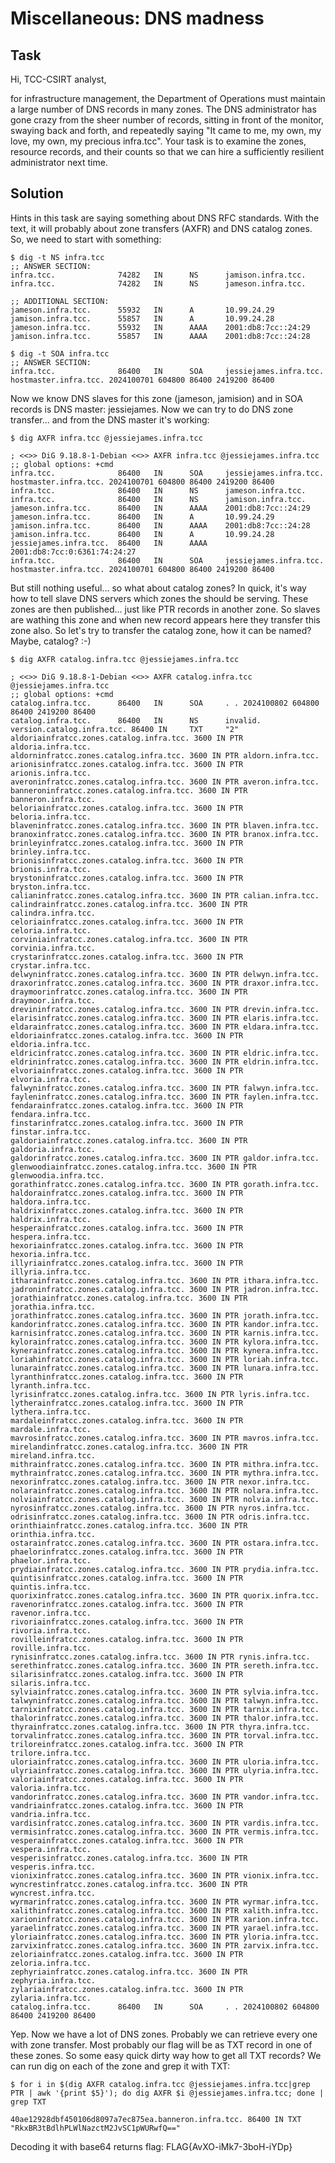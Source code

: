 Miscellaneous: DNS madness
======================================

## Task
Hi, TCC-CSIRT analyst,

for infrastructure management, the Department of Operations must maintain a large number of DNS records in many zones. The DNS administrator has gone crazy from the sheer number of records, sitting in front of the monitor, swaying back and forth, and repeatedly saying "It came to me, my own, my love, my own, my precious infra.tcc". Your task is to examine the zones, resource records, and their counts so that we can hire a sufficiently resilient administrator next time.

## Solution

Hints in this task are saying something about DNS RFC standards. With the text, it will probably about zone transfers (AXFR) and DNS catalog zones. So, we need to start with something:

```
$ dig -t NS infra.tcc  
;; ANSWER SECTION:
infra.tcc.              74282   IN      NS      jamison.infra.tcc.
infra.tcc.              74282   IN      NS      jameson.infra.tcc.

;; ADDITIONAL SECTION:
jameson.infra.tcc.      55932   IN      A       10.99.24.29
jamison.infra.tcc.      55857   IN      A       10.99.24.28
jameson.infra.tcc.      55932   IN      AAAA    2001:db8:7cc::24:29
jamison.infra.tcc.      55857   IN      AAAA    2001:db8:7cc::24:28
```

```
$ dig -t SOA infra.tcc                                     
;; ANSWER SECTION:
infra.tcc.              86400   IN      SOA     jessiejames.infra.tcc. hostmaster.infra.tcc. 2024100701 604800 86400 2419200 86400
```

Now we know DNS slaves for this zone (jameson, jamision) and in SOA records is DNS master: jessiejames. Now we can try to do DNS zone transfer... and from the DNS master it's working:

```
$ dig AXFR infra.tcc @jessiejames.infra.tcc

; <<>> DiG 9.18.8-1-Debian <<>> AXFR infra.tcc @jessiejames.infra.tcc
;; global options: +cmd
infra.tcc.              86400   IN      SOA     jessiejames.infra.tcc. hostmaster.infra.tcc. 2024100701 604800 86400 2419200 86400
infra.tcc.              86400   IN      NS      jameson.infra.tcc.
infra.tcc.              86400   IN      NS      jamison.infra.tcc.
jameson.infra.tcc.      86400   IN      AAAA    2001:db8:7cc::24:29
jameson.infra.tcc.      86400   IN      A       10.99.24.29
jamison.infra.tcc.      86400   IN      AAAA    2001:db8:7cc::24:28
jamison.infra.tcc.      86400   IN      A       10.99.24.28
jessiejames.infra.tcc.  86400   IN      AAAA    2001:db8:7cc:0:6361:74:24:27
infra.tcc.              86400   IN      SOA     jessiejames.infra.tcc. hostmaster.infra.tcc. 2024100701 604800 86400 2419200 86400
```

But still nothing useful... so what about catalog zones? In quick, it's way how to tell slave DNS servers which zones the should be serving. These zones are then published... just like PTR records in another zone. So slaves are wathing this zone and when new record appears here they transfer this zone also. So let's try to transfer the catalog zone, how it can be named? Maybe, catalog? :-)

```
$ dig AXFR catalog.infra.tcc @jessiejames.infra.tcc

; <<>> DiG 9.18.8-1-Debian <<>> AXFR catalog.infra.tcc @jessiejames.infra.tcc
;; global options: +cmd
catalog.infra.tcc.      86400   IN      SOA     . . 2024100802 604800 86400 2419200 86400
catalog.infra.tcc.      86400   IN      NS      invalid.
version.catalog.infra.tcc. 86400 IN     TXT     "2"
aldoriainfratcc.zones.catalog.infra.tcc. 3600 IN PTR aldoria.infra.tcc.
aldorninfratcc.zones.catalog.infra.tcc. 3600 IN PTR aldorn.infra.tcc.
arionisinfratcc.zones.catalog.infra.tcc. 3600 IN PTR arionis.infra.tcc.
averoninfratcc.zones.catalog.infra.tcc. 3600 IN PTR averon.infra.tcc.
banneroninfratcc.zones.catalog.infra.tcc. 3600 IN PTR banneron.infra.tcc.
beloriainfratcc.zones.catalog.infra.tcc. 3600 IN PTR beloria.infra.tcc.
blaveninfratcc.zones.catalog.infra.tcc. 3600 IN PTR blaven.infra.tcc.
branoxinfratcc.zones.catalog.infra.tcc. 3600 IN PTR branox.infra.tcc.
brinleyinfratcc.zones.catalog.infra.tcc. 3600 IN PTR brinley.infra.tcc.
brionisinfratcc.zones.catalog.infra.tcc. 3600 IN PTR brionis.infra.tcc.
brystoninfratcc.zones.catalog.infra.tcc. 3600 IN PTR bryston.infra.tcc.
calianinfratcc.zones.catalog.infra.tcc. 3600 IN PTR calian.infra.tcc.
calindrainfratcc.zones.catalog.infra.tcc. 3600 IN PTR calindra.infra.tcc.
celoriainfratcc.zones.catalog.infra.tcc. 3600 IN PTR celoria.infra.tcc.
corviniainfratcc.zones.catalog.infra.tcc. 3600 IN PTR corvinia.infra.tcc.
crystarinfratcc.zones.catalog.infra.tcc. 3600 IN PTR crystar.infra.tcc.
delwyninfratcc.zones.catalog.infra.tcc. 3600 IN PTR delwyn.infra.tcc.
draxorinfratcc.zones.catalog.infra.tcc. 3600 IN PTR draxor.infra.tcc.
draymoorinfratcc.zones.catalog.infra.tcc. 3600 IN PTR draymoor.infra.tcc.
drevininfratcc.zones.catalog.infra.tcc. 3600 IN PTR drevin.infra.tcc.
elarisinfratcc.zones.catalog.infra.tcc. 3600 IN PTR elaris.infra.tcc.
eldarainfratcc.zones.catalog.infra.tcc. 3600 IN PTR eldara.infra.tcc.
eldoriainfratcc.zones.catalog.infra.tcc. 3600 IN PTR eldoria.infra.tcc.
eldricinfratcc.zones.catalog.infra.tcc. 3600 IN PTR eldric.infra.tcc.
eldrininfratcc.zones.catalog.infra.tcc. 3600 IN PTR eldrin.infra.tcc.
elvoriainfratcc.zones.catalog.infra.tcc. 3600 IN PTR elvoria.infra.tcc.
falwyninfratcc.zones.catalog.infra.tcc. 3600 IN PTR falwyn.infra.tcc.
fayleninfratcc.zones.catalog.infra.tcc. 3600 IN PTR faylen.infra.tcc.
fendarainfratcc.zones.catalog.infra.tcc. 3600 IN PTR fendara.infra.tcc.
finstarinfratcc.zones.catalog.infra.tcc. 3600 IN PTR finstar.infra.tcc.
galdoriainfratcc.zones.catalog.infra.tcc. 3600 IN PTR galdoria.infra.tcc.
galdorinfratcc.zones.catalog.infra.tcc. 3600 IN PTR galdor.infra.tcc.
glenwoodiainfratcc.zones.catalog.infra.tcc. 3600 IN PTR glenwoodia.infra.tcc.
gorathinfratcc.zones.catalog.infra.tcc. 3600 IN PTR gorath.infra.tcc.
haldorainfratcc.zones.catalog.infra.tcc. 3600 IN PTR haldora.infra.tcc.
haldrixinfratcc.zones.catalog.infra.tcc. 3600 IN PTR haldrix.infra.tcc.
hesperainfratcc.zones.catalog.infra.tcc. 3600 IN PTR hespera.infra.tcc.
hexoriainfratcc.zones.catalog.infra.tcc. 3600 IN PTR hexoria.infra.tcc.
illyriainfratcc.zones.catalog.infra.tcc. 3600 IN PTR illyria.infra.tcc.
itharainfratcc.zones.catalog.infra.tcc. 3600 IN PTR ithara.infra.tcc.
jadroninfratcc.zones.catalog.infra.tcc. 3600 IN PTR jadron.infra.tcc.
jorathiainfratcc.zones.catalog.infra.tcc. 3600 IN PTR jorathia.infra.tcc.
jorathinfratcc.zones.catalog.infra.tcc. 3600 IN PTR jorath.infra.tcc.
kandorinfratcc.zones.catalog.infra.tcc. 3600 IN PTR kandor.infra.tcc.
karnisinfratcc.zones.catalog.infra.tcc. 3600 IN PTR karnis.infra.tcc.
kylorainfratcc.zones.catalog.infra.tcc. 3600 IN PTR kylora.infra.tcc.
kynerainfratcc.zones.catalog.infra.tcc. 3600 IN PTR kynera.infra.tcc.
loriahinfratcc.zones.catalog.infra.tcc. 3600 IN PTR loriah.infra.tcc.
lunarainfratcc.zones.catalog.infra.tcc. 3600 IN PTR lunara.infra.tcc.
lyranthinfratcc.zones.catalog.infra.tcc. 3600 IN PTR lyranth.infra.tcc.
lyrisinfratcc.zones.catalog.infra.tcc. 3600 IN PTR lyris.infra.tcc.
lytherainfratcc.zones.catalog.infra.tcc. 3600 IN PTR lythera.infra.tcc.
mardaleinfratcc.zones.catalog.infra.tcc. 3600 IN PTR mardale.infra.tcc.
mavrosinfratcc.zones.catalog.infra.tcc. 3600 IN PTR mavros.infra.tcc.
mirelandinfratcc.zones.catalog.infra.tcc. 3600 IN PTR mireland.infra.tcc.
mithrainfratcc.zones.catalog.infra.tcc. 3600 IN PTR mithra.infra.tcc.
mythrainfratcc.zones.catalog.infra.tcc. 3600 IN PTR mythra.infra.tcc.
nexorinfratcc.zones.catalog.infra.tcc. 3600 IN PTR nexor.infra.tcc.
nolarainfratcc.zones.catalog.infra.tcc. 3600 IN PTR nolara.infra.tcc.
nolviainfratcc.zones.catalog.infra.tcc. 3600 IN PTR nolvia.infra.tcc.
nyrosinfratcc.zones.catalog.infra.tcc. 3600 IN PTR nyros.infra.tcc.
odrisinfratcc.zones.catalog.infra.tcc. 3600 IN PTR odris.infra.tcc.
orinthiainfratcc.zones.catalog.infra.tcc. 3600 IN PTR orinthia.infra.tcc.
ostarainfratcc.zones.catalog.infra.tcc. 3600 IN PTR ostara.infra.tcc.
phaelorinfratcc.zones.catalog.infra.tcc. 3600 IN PTR phaelor.infra.tcc.
prydiainfratcc.zones.catalog.infra.tcc. 3600 IN PTR prydia.infra.tcc.
quintisinfratcc.zones.catalog.infra.tcc. 3600 IN PTR quintis.infra.tcc.
quorixinfratcc.zones.catalog.infra.tcc. 3600 IN PTR quorix.infra.tcc.
ravenorinfratcc.zones.catalog.infra.tcc. 3600 IN PTR ravenor.infra.tcc.
rivoriainfratcc.zones.catalog.infra.tcc. 3600 IN PTR rivoria.infra.tcc.
rovilleinfratcc.zones.catalog.infra.tcc. 3600 IN PTR roville.infra.tcc.
rynisinfratcc.zones.catalog.infra.tcc. 3600 IN PTR rynis.infra.tcc.
serethinfratcc.zones.catalog.infra.tcc. 3600 IN PTR sereth.infra.tcc.
silarisinfratcc.zones.catalog.infra.tcc. 3600 IN PTR silaris.infra.tcc.
sylviainfratcc.zones.catalog.infra.tcc. 3600 IN PTR sylvia.infra.tcc.
talwyninfratcc.zones.catalog.infra.tcc. 3600 IN PTR talwyn.infra.tcc.
tarnixinfratcc.zones.catalog.infra.tcc. 3600 IN PTR tarnix.infra.tcc.
thalorinfratcc.zones.catalog.infra.tcc. 3600 IN PTR thalor.infra.tcc.
thyrainfratcc.zones.catalog.infra.tcc. 3600 IN PTR thyra.infra.tcc.
torvalinfratcc.zones.catalog.infra.tcc. 3600 IN PTR torval.infra.tcc.
triloreinfratcc.zones.catalog.infra.tcc. 3600 IN PTR trilore.infra.tcc.
uloriainfratcc.zones.catalog.infra.tcc. 3600 IN PTR uloria.infra.tcc.
ulyriainfratcc.zones.catalog.infra.tcc. 3600 IN PTR ulyria.infra.tcc.
valoriainfratcc.zones.catalog.infra.tcc. 3600 IN PTR valoria.infra.tcc.
vandorinfratcc.zones.catalog.infra.tcc. 3600 IN PTR vandor.infra.tcc.
vandriainfratcc.zones.catalog.infra.tcc. 3600 IN PTR vandria.infra.tcc.
vardisinfratcc.zones.catalog.infra.tcc. 3600 IN PTR vardis.infra.tcc.
vermisinfratcc.zones.catalog.infra.tcc. 3600 IN PTR vermis.infra.tcc.
vesperainfratcc.zones.catalog.infra.tcc. 3600 IN PTR vespera.infra.tcc.
vesperisinfratcc.zones.catalog.infra.tcc. 3600 IN PTR vesperis.infra.tcc.
vionixinfratcc.zones.catalog.infra.tcc. 3600 IN PTR vionix.infra.tcc.
wyncrestinfratcc.zones.catalog.infra.tcc. 3600 IN PTR wyncrest.infra.tcc.
wyrmarinfratcc.zones.catalog.infra.tcc. 3600 IN PTR wyrmar.infra.tcc.
xalithinfratcc.zones.catalog.infra.tcc. 3600 IN PTR xalith.infra.tcc.
xarioninfratcc.zones.catalog.infra.tcc. 3600 IN PTR xarion.infra.tcc.
yaraelinfratcc.zones.catalog.infra.tcc. 3600 IN PTR yarael.infra.tcc.
yloriainfratcc.zones.catalog.infra.tcc. 3600 IN PTR yloria.infra.tcc.
zarvixinfratcc.zones.catalog.infra.tcc. 3600 IN PTR zarvix.infra.tcc.
zeloriainfratcc.zones.catalog.infra.tcc. 3600 IN PTR zeloria.infra.tcc.
zephyriainfratcc.zones.catalog.infra.tcc. 3600 IN PTR zephyria.infra.tcc.
zylariainfratcc.zones.catalog.infra.tcc. 3600 IN PTR zylaria.infra.tcc.
catalog.infra.tcc.      86400   IN      SOA     . . 2024100802 604800 86400 2419200 86400
```

Yep. Now we have a lot of DNS zones. Probably we can retrieve every one with zone transfer. Most probably our flag will be as TXT record in one of these zones. So some easy quick dirty way how to get all TXT records? We can run dig on each of the zone and grep it with TXT:

```
$ for i in $(dig AXFR catalog.infra.tcc @jessiejames.infra.tcc|grep PTR | awk '{print $5}'); do dig AXFR $i @jessiejames.infra.tcc; done | grep TXT

40ae12928dbf450106d8097a7ec875ea.banneron.infra.tcc. 86400 IN TXT "RkxBR3tBdlhPLWlNazctM2JvSC1pWURwfQ=="
```

Decoding it with base64 returns flag: FLAG{AvXO-iMk7-3boH-iYDp}